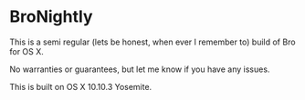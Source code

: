 BroNightly
==========

This is a semi regular (lets be honest, when ever I remember to) build of Bro for OS X.

No warranties or guarantees, but let me know if you have any issues. 

This is built on OS X 10.10.3 Yosemite.


